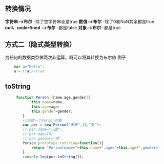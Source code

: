 ## 转换情况
**字符串-->布尔**
		-除了空字符串全是true
**数值-->布尔**
    	-除了0和NaN其余都是true
**null、underfined -->布尔**
    	-都是false
**对象-->布尔**
    	-都是true

## 方式二（隐式类型转换）
为任何的数据类型做两次非运算，既可以将其转换为布尔值
例子
```javascript
	var a="hello";
	a = !!a;//true
```
## toString
```js
     function Person (name,age,gender){
            this.name=name;
            this.age=age;
            this.gender=gender;
        }
        //创建一个Person对象
        var per = new Person("无敌",18,"男");
        // per.name="无敌";
        // per.age=18;
        // per.gender="男";
        Person.prototype.toString=function(){
            return "Person[name="+this.name+",age="+this.age+",gender="+this.gender+"]";
        }
        console.log(per.toString());
```